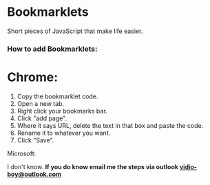 # Bookmarklets

Short pieces of JavaScript that make life easier.


<h3>How to add Bookmarklets: </h3>

# Chrome:

1. Copy the bookmarklet code.
2. Open a new tab.
3. Right click your bookmarks bar.
4. Click "add page".
5. Where it says URL, delete the text in that box and paste the code.
6. Rename it to whatever you want.
7. Click "Save".

Microsoft:

I don't know.
<b>If you do know email me the steps via outlook vidio-boy@outlook.com</b>
